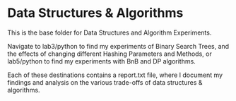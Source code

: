 # Data Structures & Algorithms

This is the base folder for Data Structures and Algorithm Experiments.

Navigate to lab3/python to find my experiments of Binary Search Trees, and the effects of changing different Hashing Parameters and Methods, or lab5/python to find my experiments with BnB and DP algorithms.

Each of these destinations contains a report.txt file, where I document my findings and analysis on the various trade-offs of data structures & algorithms.
